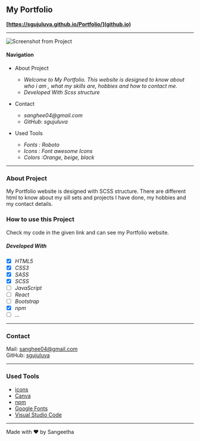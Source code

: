 ## My Portfolio

**[https://sgujuluva.github.io/Portfolio/](github.io)**

---

![Screenshot from Project](../../images/readme-portfolio-video.gif)

#### Navigation

- About Project
  - _Welcome to My Portfolio. This website is designed to know about who i am , what my skills are, hobbies and how to contact me._
  - _Developed With Scss structure_

- Contact
  - _sanghee04@gmail.com_
  - _GitHub: sgujuluva_
 
- Used Tools
  - _Fonts : Roboto_
  - _Icons : Font awesome Icons_
  - _Colors :Orange, beige, black_

---

### About Project

My Portfolio website is designed with SCSS structure. There are different html to know about my sill sets and projects I have done, my hobbies and my contact details.

### How to use this Project

Check my code in the given link and can see my Portfolio website.

##### Developed With

- [x] _HTML5_
- [x] _CSS3_
- [x] _SASS_
- [x] _SCSS_
- [ ] _JavaScript_
- [ ] _React_
- [ ] _Bootstrap_
- [x] _npm_
- [ ] _..._

---

### Contact

Mail: <sanghee04@gmail.com><br>
GitHub: [sgujuluva](https://github.com/)<br>

---

### Used Tools

- [icons](https://www.fontawesome.com)
- [Canva](https://www.canva.com/)
- [npm](https://www.npmjs.com/)
- [Google Fonts](https://fonts.google.com/)
- [Visual Studio Code](https://code.visualstudio.com/)

---

Made with ❤️ by Sangeetha
